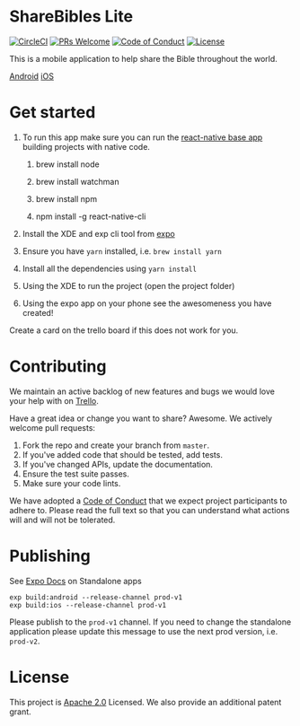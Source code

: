 # ShareBibles Lite

[![CircleCI](https://circleci.com/gh/smaclell/sharebibles-lite/tree/master.svg?style=svg)](https://circleci.com/gh/smaclell/sharebibles-lite/tree/master)
[![PRs Welcome](https://img.shields.io/badge/PRs-welcome-brightgreen.svg?style=flat-square)](http://makeapullrequest.com)
[![Code of Conduct](https://img.shields.io/badge/code%20of-conduct-ff69b4.svg?style=flat-square)](https://github.com/smaclell/sharebibles-lite/blob/master/CODE_OF_CONDUCT.md)
[![License](https://img.shields.io/badge/License-Apache%202.0-blue.svg)](https://opensource.org/licenses/Apache-2.0)

This is a mobile application to help share the Bible throughout the world.

[Android](https://play.google.com/store/apps/details?id=com.faithtech.sharebibles_lite)
[iOS](https://itunes.apple.com/us/app/share-bibles-lite/id1375368792?ls=1&mt=8)

# Get started

1. To run this app make sure you can run the [react-native base app](https://facebook.github.io/react-native/docs/getting-started.html) building projects with native code.

    1. brew install node

    2. brew install watchman

    3. brew install npm

    4. npm install -g react-native-cli

2. Install the XDE and exp cli tool from [expo](https://docs.expo.io/versions/latest/introduction/installation.html)

3. Ensure you have `yarn` installed, i.e. `brew install yarn`

4. Install all the dependencies using `yarn install`

5. Using the XDE to run the project (open the project folder)

6. Using the expo app on your phone see the awesomeness you have created!

Create a card on the trello board if this does not work for you.

# Contributing

We maintain an active backlog of new features and bugs we would love your help with on [Trello](https://trello.com/b/KtIsfEZp/sharebibles-lite).

Have a great idea or change you want to share? Awesome. We actively welcome pull requests:

1. Fork the repo and create your branch from `master`.
2. If you've added code that should be tested, add tests.
3. If you've changed APIs, update the documentation.
4. Ensure the test suite passes.
5. Make sure your code lints.

We have adopted a [Code of Conduct]((https://github.com/smaclell/sharebibles-lite/blob/master/CODE_OF_CONDUCT.md)) that we expect project participants to adhere to. Please read the full text so that you can understand what actions will and will not be tolerated.

# Publishing

See [Expo Docs](https://docs.expo.io/versions/v26.0.0/guides/building-standalone-apps.html) on Standalone apps

```
exp build:android --release-channel prod-v1
exp build:ios --release-channel prod-v1
```

Please publish to the `prod-v1` channel. If you need to change the standalone application please update this message to use the next prod version, i.e. `prod-v2`.

# License

This project is [Apache 2.0](https://github.com/smaclell/sharebibles-lite/blob/master/LICENSE.md) Licensed. We also provide an additional patent grant.
